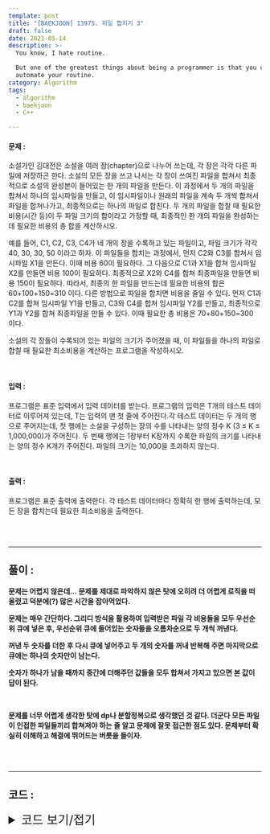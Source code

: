 ```yaml
---
template: post
title: "[BAEKJOON] 13975. 파일 합치기 3"
draft: false
date: 2021-05-14
description: >-
  You know, I hate routine.

  But one of the greatest things about being a programmer is that you can
  automate your routine.
category: Algorithm
tags:
  - algorithm
  - baekjoon
  - C++

---
```




#### 문제 : 

소설가인 김대전은 소설을 여러 장(chapter)으로 나누어 쓰는데, 각 장은 각각 다른 파일에 저장하곤 한다. 소설의 모든 장을 쓰고 나서는 각 장이 쓰여진 파일을 합쳐서 최종적으로 소설의 완성본이 들어있는 한 개의 파일을 만든다. 이 과정에서 두 개의 파일을 합쳐서 하나의 임시파일을 만들고, 이 임시파일이나 원래의 파일을 계속 두 개씩 합쳐서 파일을 합쳐나가고, 최종적으로는 하나의 파일로 합친다. 두 개의 파일을 합칠 때 필요한 비용(시간 등)이 두 파일 크기의 합이라고 가정할 때, 최종적인 한 개의 파일을 완성하는데 필요한 비용의 총 합을 계산하시오.

예를 들어, C1, C2, C3, C4가 네 개의 장을 수록하고 있는 파일이고, 파일 크기가 각각 40, 30, 30, 50 이라고 하자. 이 파일들을 합치는 과정에서, 먼저 C2와 C3를 합쳐서 임시파일 X1을 만든다. 이때 비용 60이 필요하다. 그 다음으로 C1과 X1을 합쳐 임시파일 X2를 만들면 비용 100이 필요하다. 최종적으로 X2와 C4를 합쳐 최종파일을 만들면 비용 150이 필요하다. 따라서, 최종의 한 파일을 만드는데 필요한 비용의 합은 60+100+150=310 이다. 다른 방법으로 파일을 합치면 비용을 줄일 수 있다. 먼저 C1과 C2를 합쳐 임시파일 Y1을 만들고, C3와 C4를 합쳐 임시파일 Y2를 만들고, 최종적으로 Y1과 Y2를 합쳐 최종파일을 만들 수 있다. 이때 필요한 총 비용은 70+80+150=300 이다.

소설의 각 장들이 수록되어 있는 파일의 크기가 주어졌을 때, 이 파일들을 하나의 파일로 합칠 때 필요한 최소비용을 계산하는 프로그램을 작성하시오.

<br/>

#### 입력 :

프로그램은 표준 입력에서 입력 데이터를 받는다. 프로그램의 입력은 T개의 테스트 데이터로 이루어져 있는데, T는 입력의 맨 첫 줄에 주어진다.각 테스트 데이터는 두 개의 행으로 주어지는데, 첫 행에는 소설을 구성하는 장의 수를 나타내는 양의 정수 K (3 ≤ K ≤ 1,000,000)가 주어진다. 두 번째 행에는 1장부터 K장까지 수록한 파일의 크기를 나타내는 양의 정수 K개가 주어진다. 파일의 크기는 10,000을 초과하지 않는다.

<br/>

#### 출력 : 

프로그램은 표준 출력에 출력한다. 각 테스트 데이터마다 정확히 한 행에 출력하는데, 모든 장을 합치는데 필요한 최소비용을 출력한다.

<br/>

<br/>

___

## 풀이 :

**문제는 어렵지 않은데... 문제를 제대로 파악하지 않은 탓에 오히려 더 어렵게 로직을 떠올렸고 덕분에(?) 많은 시간을 잡아먹었다.**

**문제는 매우 간단하다. 그리디 방식을 활용하여 입력받은 파일 각 비용들을 모두 우선순위 큐에 넣은 후, 우선순위 큐에 들어있는 숫자들을 오름차순으로 두 개씩 꺼낸다.**

**꺼낸 두 숫자를 더한 후 다시 큐에 넣어주고 두 개의 숫자를 꺼내 반복해 주면 마지막으로 큐에는 하나의 숫자만이 남는다.**

**숫자가 하나가 남을 때까지 중간에 더해주던 값들을 모두 합쳐서 가지고 있으면 본 값이 답이 된다.**

**<br/>**

**문제를 너무 어렵게 생각한 탓에 dp나 분할정복으로 생각했던 것 같다. 더군다 모든 파일이 인접한 파일들끼리 합쳐져야 하는 줄 알고 문제에 잘못 접근한 점도 있다. 문제부터 확실히 이해하고 해결에 뛰어드는 버릇을 들이자.**

<br/>

<br/>

---

## 코드 :

<details>
<summary style="cursor:pointer; font-size:1.5rem">
	코드 보기/접기
</summary>

```c++
#include <iostream>
#include <queue>
#include <algorithm>
#include <vector>

#define MAX 100000

using namespace std;
typedef struct Qnode {
    int x, y, z, count;
} Qnode;
vector<vector<vector<bool>>> originmap, map;
bool usedfloor[5];
int di[6] = {0, 1, 0, -1, 0, 0}, dj[6] = {1, 0, -1, 0, 0, 0}, dz[6] = {0, 0, 0, 0, 1, -1};
int minans = MAX;

void bfs3D() {
    queue<Qnode> q;
    bool visit[5][5][5]{false};
    q.push(Qnode{0, 0, 0, 0});

    while (!q.empty()) {
        int curx = q.front().x, cury = q.front().y, curz = q.front().z, curcnt = q.front().count;
        q.pop();
        if (curx == 4 && cury == 4 && curz == 4) {
            minans = min(minans, curcnt);
            return;
        }
        if (visit[curx][cury][curz]) continue;
        visit[curx][cury][curz] = true;

        for (int k = 0; k < 6; k++) {
            int cmpx = curx + di[k], cmpy = cury + dj[k], cmpz = curz + dz[k];
            if (cmpx < 0 || cmpx >= 5 || cmpy < 0 || cmpy >= 5 || cmpz < 0 || cmpz >= 5) continue;
            if (!map[cmpx][cmpy][cmpz]) continue;
            q.push(Qnode{cmpx, cmpy, cmpz, curcnt + 1});
        }
    }
}

void rotateEachPlane(int curplane) {
    if (curplane == 5) {
        if (map[0][0][0] && map[4][4][4]) bfs3D();
        return;
    }

    for (int i = 0; i < 4; i++) {
        rotateEachPlane(curplane + 1);
        bool cmpplane[5][5];

        for (int i = 0; i < 5; i++)
            for (int j = 0; j < 5; j++)
                cmpplane[4 - j][i] = map[curplane][i][j];

        for (int i = 0; i < 5; i++)
            for (int j = 0; j < 5; j++)
                map[curplane][i][j] = cmpplane[i][j];
    }
}

void stackPlanes(int curfloor) {
    if (curfloor == 5) {
        rotateEachPlane(0);
        return;
    }

    for (int i = 0; i < 5; i++)
        if (!usedfloor[i]) {
            usedfloor[i] = true;
            map[curfloor] = originmap[i];
            stackPlanes(curfloor + 1);
            usedfloor[i] = false;
        }
}

int main() {
    bool input;
    originmap.resize(5);
    map.resize(5);
    for (int i = 0; i < 5; i++) {
        originmap[i].resize(5);
        for (int j = 0; j < 5; j++) {
            originmap[i][j].resize(5);
            for (int k = 0; k < 5; k++) {
                cin >> input;
                originmap[i][j][k] = input;
            }
        }
    }

    stackPlanes(0);
    cout << ((minans == MAX) ? -1 : minans) << '\n';
    return 0;
}
```

</details>
<br/>

<br/>

